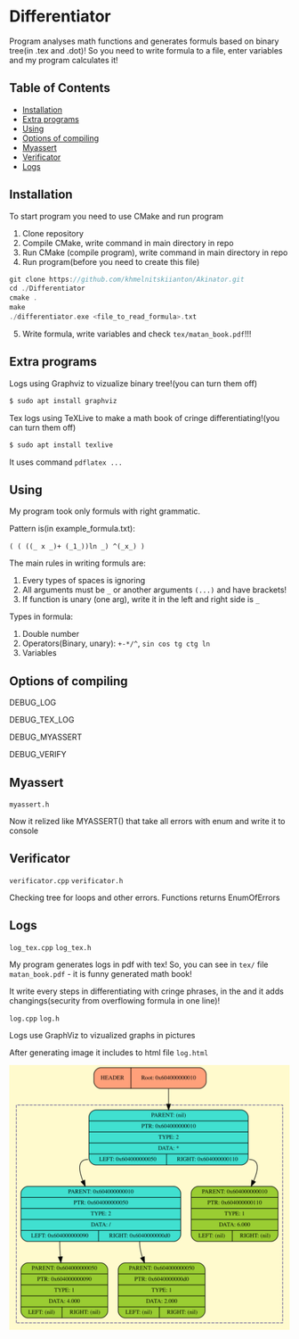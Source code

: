 # Differentiator

Program analyses math functions and generates formuls based on binary tree(in .tex and .dot)!
So you need to write formula to a file, enter variables and my program calculates it!

## Table of Contents

- [Installation](#installation)
- [Extra programs](#extra-programs)
- [Using](#using)
- [Options of compiling](#options-of-compiling)
- [Myassert](#myassert)
- [Verificator](#verificator)
- [Logs](#logs)

## Installation

To start program you need to use CMake and run program

1.  Clone repository
2.  Compile CMake, write command in main directory in repo
3.  Run CMake (compile program), write command in main directory in repo
4.  Run program(before you need to create this file) 
```c
git clone https://github.com/khmelnitskiianton/Akinator.git
cd ./Differentiator
cmake .
make
./differentiator.exe <file_to_read_formula>.txt
```
5. Write formula, write variables and check `tex/matan_book.pdf`!!!

## Extra programs

Logs using Graphviz to vizualize binary tree!(you can turn them off) 

```c
$ sudo apt install graphviz
```

Tex logs using TeXLive to make a math book of cringe differentiating!(you can turn them off) 

```c
$ sudo apt install texlive
```

It uses command `pdflatex ...`

## Using

My program took only formuls with right grammatic.

Pattern is(in example_formula.txt):

`( ( ((_ x _)+ (_1_))ln _) ^(_x_) )`

The main rules in writing formuls are:
1. Every types of spaces is ignoring
2. All arguments must be `_` or another arguments `(...)` and have brackets! 
3. If function is unary (one arg), write it in the left and right side is `_`

Types in formula:

1. Double number
2. Operators(Binary, unary): `+-*/^`, `sin cos tg ctg ln`
3. Variables

## Options of compiling

DEBUG_LOG 

DEBUG_TEX_LOG

DEBUG_MYASSERT 

DEBUG_VERIFY 

## Myassert

`myassert.h`

Now it relized like MYASSERT() that take all errors with enum and write it to console

## Verificator

`verificator.cpp` `verificator.h` 

Checking tree for loops and other errors. Functions returns EnumOfErrors 

## Logs

`log_tex.cpp` `log_tex.h`

My program generates logs in pdf with tex! So, you can see in `tex/` file `matan_book.pdf` - it is funny generated math book!

It write every steps in differentiating with cringe phrases, in the and it adds changings(security from overflowing formula in one line)!

`log.cpp` `log.h`

Logs use GraphViz to vizualized graphs in pictures

After generating image it includes to html file `log.html`

![Пример графического лога!](https://github.com/khmelnitskiianton/Differentiator/blob/main/example_log.svg)
